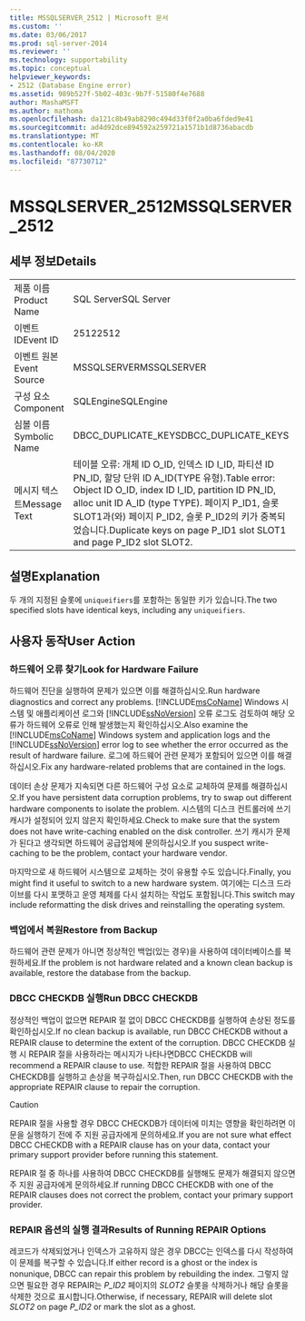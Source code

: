 ```yaml
---
title: MSSQLSERVER_2512 | Microsoft 문서
ms.custom: ''
ms.date: 03/06/2017
ms.prod: sql-server-2014
ms.reviewer: ''
ms.technology: supportability
ms.topic: conceptual
helpviewer_keywords:
- 2512 (Database Engine error)
ms.assetid: 989b527f-5b02-403c-9b7f-51580f4e7688
author: MashaMSFT
ms.author: mathoma
ms.openlocfilehash: da121c8b49ab8290c494d33f0f2a0ba6fded9e41
ms.sourcegitcommit: ad4d92dce894592a259721a1571b1d8736abacdb
ms.translationtype: MT
ms.contentlocale: ko-KR
ms.lasthandoff: 08/04/2020
ms.locfileid: "87730712"
---
```

# <a name="mssqlserver_2512"></a><span data-ttu-id="0448d-102">MSSQLSERVER_2512</span><span class="sxs-lookup"><span data-stu-id="0448d-102">MSSQLSERVER_2512</span></span>
    
## <a name="details"></a><span data-ttu-id="0448d-103">세부 정보</span><span class="sxs-lookup"><span data-stu-id="0448d-103">Details</span></span>  
  
|||  
|-|-|  
|<span data-ttu-id="0448d-104">제품 이름</span><span class="sxs-lookup"><span data-stu-id="0448d-104">Product Name</span></span>|<span data-ttu-id="0448d-105">SQL Server</span><span class="sxs-lookup"><span data-stu-id="0448d-105">SQL Server</span></span>|  
|<span data-ttu-id="0448d-106">이벤트 ID</span><span class="sxs-lookup"><span data-stu-id="0448d-106">Event ID</span></span>|<span data-ttu-id="0448d-107">2512</span><span class="sxs-lookup"><span data-stu-id="0448d-107">2512</span></span>|  
|<span data-ttu-id="0448d-108">이벤트 원본</span><span class="sxs-lookup"><span data-stu-id="0448d-108">Event Source</span></span>|<span data-ttu-id="0448d-109">MSSQLSERVER</span><span class="sxs-lookup"><span data-stu-id="0448d-109">MSSQLSERVER</span></span>|  
|<span data-ttu-id="0448d-110">구성 요소</span><span class="sxs-lookup"><span data-stu-id="0448d-110">Component</span></span>|<span data-ttu-id="0448d-111">SQLEngine</span><span class="sxs-lookup"><span data-stu-id="0448d-111">SQLEngine</span></span>|  
|<span data-ttu-id="0448d-112">심볼 이름</span><span class="sxs-lookup"><span data-stu-id="0448d-112">Symbolic Name</span></span>|<span data-ttu-id="0448d-113">DBCC_DUPLICATE_KEYS</span><span class="sxs-lookup"><span data-stu-id="0448d-113">DBCC_DUPLICATE_KEYS</span></span>|  
|<span data-ttu-id="0448d-114">메시지 텍스트</span><span class="sxs-lookup"><span data-stu-id="0448d-114">Message Text</span></span>|<span data-ttu-id="0448d-115">테이블 오류: 개체 ID O_ID, 인덱스 ID I_ID, 파티션 ID PN_ID, 할당 단위 ID A_ID(TYPE 유형).</span><span class="sxs-lookup"><span data-stu-id="0448d-115">Table error: Object ID O_ID, index ID I_ID, partition ID PN_ID, alloc unit ID A_ID (type TYPE).</span></span> <span data-ttu-id="0448d-116">페이지 P_ID1, 슬롯 SLOT1과(와) 페이지 P_ID2, 슬롯 P_ID2의 키가 중복되었습니다.</span><span class="sxs-lookup"><span data-stu-id="0448d-116">Duplicate keys on page P_ID1 slot SLOT1 and page P_ID2 slot SLOT2.</span></span>|  
  
## <a name="explanation"></a><span data-ttu-id="0448d-117">설명</span><span class="sxs-lookup"><span data-stu-id="0448d-117">Explanation</span></span>  
 <span data-ttu-id="0448d-118">두 개의 지정된 슬롯에 `uniqueifiers`를 포함하는 동일한 키가 있습니다.</span><span class="sxs-lookup"><span data-stu-id="0448d-118">The two specified slots have identical keys, including any `uniqueifiers`.</span></span>  
  
## <a name="user-action"></a><span data-ttu-id="0448d-119">사용자 동작</span><span class="sxs-lookup"><span data-stu-id="0448d-119">User Action</span></span>  
  
### <a name="look-for-hardware-failure"></a><span data-ttu-id="0448d-120">하드웨어 오류 찾기</span><span class="sxs-lookup"><span data-stu-id="0448d-120">Look for Hardware Failure</span></span>  
 <span data-ttu-id="0448d-121">하드웨어 진단을 실행하여 문제가 있으면 이를 해결하십시오.</span><span class="sxs-lookup"><span data-stu-id="0448d-121">Run hardware diagnostics and correct any problems.</span></span> <span data-ttu-id="0448d-122">[!INCLUDE[msCoName](../../includes/msconame-md.md)] Windows 시스템 및 애플리케이션 로그와 [!INCLUDE[ssNoVersion](../../includes/ssnoversion-md.md)] 오류 로그도 검토하여 해당 오류가 하드웨어 오류로 인해 발생했는지 확인하십시오.</span><span class="sxs-lookup"><span data-stu-id="0448d-122">Also examine the [!INCLUDE[msCoName](../../includes/msconame-md.md)] Windows system and application logs and the [!INCLUDE[ssNoVersion](../../includes/ssnoversion-md.md)] error log to see whether the error occurred as the result of hardware failure.</span></span> <span data-ttu-id="0448d-123">로그에 하드웨어 관련 문제가 포함되어 있으면 이를 해결하십시오.</span><span class="sxs-lookup"><span data-stu-id="0448d-123">Fix any hardware-related problems that are contained in the logs.</span></span>  
  
 <span data-ttu-id="0448d-124">데이터 손상 문제가 지속되면 다른 하드웨어 구성 요소로 교체하여 문제를 해결하십시오.</span><span class="sxs-lookup"><span data-stu-id="0448d-124">If you have persistent data corruption problems, try to swap out different hardware components to isolate the problem.</span></span> <span data-ttu-id="0448d-125">시스템의 디스크 컨트롤러에 쓰기 캐시가 설정되어 있지 않은지 확인하세요.</span><span class="sxs-lookup"><span data-stu-id="0448d-125">Check to make sure that the system does not have write-caching enabled on the disk controller.</span></span> <span data-ttu-id="0448d-126">쓰기 캐시가 문제가 된다고 생각되면 하드웨어 공급업체에 문의하십시오.</span><span class="sxs-lookup"><span data-stu-id="0448d-126">If you suspect write-caching to be the problem, contact your hardware vendor.</span></span>  
  
 <span data-ttu-id="0448d-127">마지막으로 새 하드웨어 시스템으로 교체하는 것이 유용할 수도 있습니다.</span><span class="sxs-lookup"><span data-stu-id="0448d-127">Finally, you might find it useful to switch to a new hardware system.</span></span> <span data-ttu-id="0448d-128">여기에는 디스크 드라이브를 다시 포맷하고 운영 체제를 다시 설치하는 작업도 포함됩니다.</span><span class="sxs-lookup"><span data-stu-id="0448d-128">This switch may include reformatting the disk drives and reinstalling the operating system.</span></span>  
  
### <a name="restore-from-backup"></a><span data-ttu-id="0448d-129">백업에서 복원</span><span class="sxs-lookup"><span data-stu-id="0448d-129">Restore from Backup</span></span>  
 <span data-ttu-id="0448d-130">하드웨어 관련 문제가 아니면 정상적인 백업(있는 경우)을 사용하여 데이터베이스를 복원하세요.</span><span class="sxs-lookup"><span data-stu-id="0448d-130">If the problem is not hardware related and a known clean backup is available, restore the database from the backup.</span></span>  
  
### <a name="run-dbcc-checkdb"></a><span data-ttu-id="0448d-131">DBCC CHECKDB 실행</span><span class="sxs-lookup"><span data-stu-id="0448d-131">Run DBCC CHECKDB</span></span>  
 <span data-ttu-id="0448d-132">정상적인 백업이 없으면 REPAIR 절 없이 DBCC CHECKDB를 실행하여 손상된 정도를 확인하십시오.</span><span class="sxs-lookup"><span data-stu-id="0448d-132">If no clean backup is available, run DBCC CHECKDB without a REPAIR clause to determine the extent of the corruption.</span></span> <span data-ttu-id="0448d-133">DBCC CHECKDB 실행 시 REPAIR 절을 사용하라는 메시지가 나타나면</span><span class="sxs-lookup"><span data-stu-id="0448d-133">DBCC CHECKDB will recommend a REPAIR clause to use.</span></span> <span data-ttu-id="0448d-134">적합한 REPAIR 절을 사용하여 DBCC CHECKDB를 실행하고 손상을 복구하십시오.</span><span class="sxs-lookup"><span data-stu-id="0448d-134">Then, run DBCC CHECKDB with the appropriate REPAIR clause to repair the corruption.</span></span>  
  
> [!CAUTION]  
>  <span data-ttu-id="0448d-135">REPAIR 절을 사용할 경우 DBCC CHECKDB가 데이터에 미치는 영향을 확인하려면 이 문을 실행하기 전에 주 지원 공급자에게 문의하세요.</span><span class="sxs-lookup"><span data-stu-id="0448d-135">If you are not sure what effect DBCC CHECKDB with a REPAIR clause has on your data, contact your primary support provider before running this statement.</span></span>  
  
 <span data-ttu-id="0448d-136">REPAIR 절 중 하나를 사용하여 DBCC CHECKDB를 실행해도 문제가 해결되지 않으면 주 지원 공급자에게 문의하세요.</span><span class="sxs-lookup"><span data-stu-id="0448d-136">If running DBCC CHECKDB with one of the REPAIR clauses does not correct the problem, contact your primary support provider.</span></span>  
  
### <a name="results-of-running-repair-options"></a><span data-ttu-id="0448d-137">REPAIR 옵션의 실행 결과</span><span class="sxs-lookup"><span data-stu-id="0448d-137">Results of Running REPAIR Options</span></span>  
 <span data-ttu-id="0448d-138">레코드가 삭제되었거나 인덱스가 고유하지 않은 경우 DBCC는 인덱스를 다시 작성하여 이 문제를 복구할 수 있습니다.</span><span class="sxs-lookup"><span data-stu-id="0448d-138">If either record is a ghost or the index is nonunique, DBCC can repair this problem by rebuilding the index.</span></span> <span data-ttu-id="0448d-139">그렇지 않으면 필요한 경우 REPAIR는 *P_ID2* 페이지의 *SLOT2* 슬롯을 삭제하거나 해당 슬롯을 삭제한 것으로 표시합니다.</span><span class="sxs-lookup"><span data-stu-id="0448d-139">Otherwise, if necessary, REPAIR will delete slot *SLOT2* on page *P_ID2* or mark the slot as a ghost.</span></span>  
  
  
